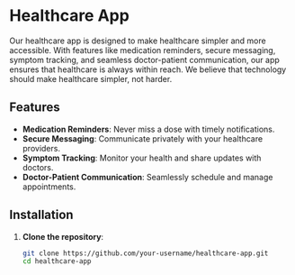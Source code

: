 # Healthcare App

Our healthcare app is designed to make healthcare simpler and more accessible. With features like medication reminders, secure messaging, symptom tracking, and seamless doctor-patient communication, our app ensures that healthcare is always within reach. We believe that technology should make healthcare simpler, not harder.

## Features

- **Medication Reminders**: Never miss a dose with timely notifications.
- **Secure Messaging**: Communicate privately with your healthcare providers.
- **Symptom Tracking**: Monitor your health and share updates with doctors.
- **Doctor-Patient Communication**: Seamlessly schedule and manage appointments.

## Installation

1. **Clone the repository**:

   ```bash
   git clone https://github.com/your-username/healthcare-app.git
   cd healthcare-app
